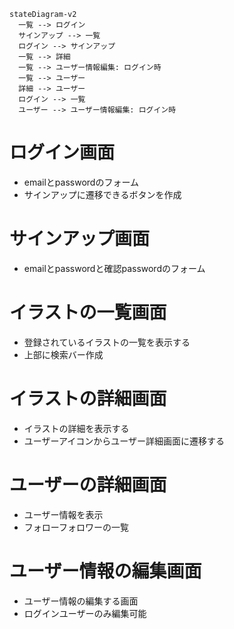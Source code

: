 ```mermaid
stateDiagram-v2
  一覧 --> ログイン
  サインアップ --> 一覧
  ログイン --> サインアップ
  一覧 --> 詳細
  一覧 --> ユーザー情報編集: ログイン時
  一覧 --> ユーザー
  詳細 --> ユーザー
  ログイン --> 一覧
  ユーザー --> ユーザー情報編集: ログイン時
```

# ログイン画面
* emailとpasswordのフォーム
* サインアップに遷移できるボタンを作成 

# サインアップ画面
* emailとpasswordと確認passwordのフォーム

# イラストの一覧画面
* 登録されているイラストの一覧を表示する
* 上部に検索バー作成

# イラストの詳細画面 
* イラストの詳細を表示する
* ユーザーアイコンからユーザー詳細画面に遷移する

# ユーザーの詳細画面
* ユーザー情報を表示
* フォローフォロワーの一覧

# ユーザー情報の編集画面
* ユーザー情報の編集する画面
* ログインユーザーのみ編集可能
